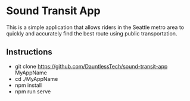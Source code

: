 # Sound Transit App

This is a simple application that allows riders in the Seattle metro area to quickly and accurately find the best route using public transportation.

## Instructions

- git clone <https://github.com/DauntlessTech/sound-transit-app> MyAppName
- cd ./MyAppName
- npm install
- npm run serve
